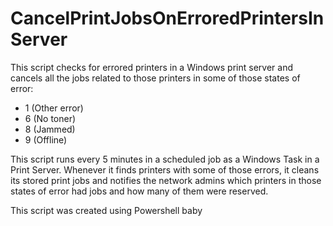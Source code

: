 # CancelPrintJobsOnErroredPrintersInServer

This script checks for errored printers in a Windows print server and cancels all the jobs related to those printers in some of those states of error:  
  - 1 (Other error)
  - 6 (No toner)
  - 8 (Jammed)
  - 9 (Offline)

This script runs every 5 minutes in a scheduled job as a Windows Task in a Print Server. Whenever it finds printers with some of those errors, it cleans its stored print jobs and notifies the network admins which printers in those states of error had jobs and how many of them were reserved.

This script was created using Powershell baby 

